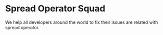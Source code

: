 # Spread Operator Squad
We help all developers around the world to fix their issues are related with spread operator.
